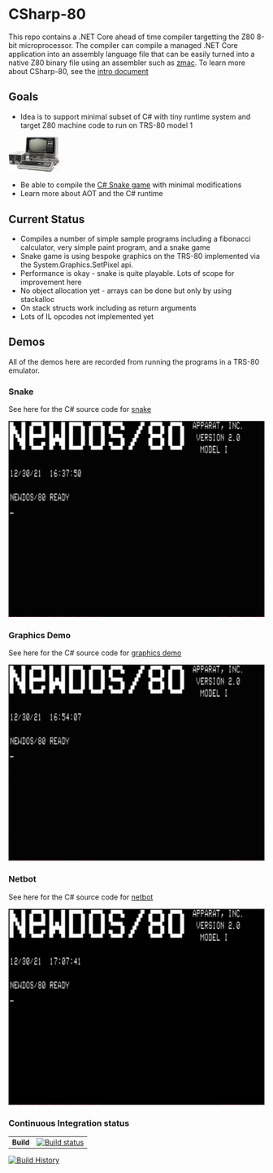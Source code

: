 # CSharp-80

This repo contains a .NET Core ahead of time compiler targetting the Z80 8-bit microprocessor. The compiler can compile a managed .NET Core application into an assembly language file that 
can be easily turned into a native Z80 binary file using an assembler such as [zmac](http://48k.ca/zmac.html). To learn more about CSharp-80, see the
[intro document](Documentation/intro-to-csharp-80.md)

## Goals

* Idea is to support minimal subset of C# with tiny runtime system and target Z80 machine code to run on TRS-80 model 1 

[<img src="./Documentation/Images/trs-80-model-1.png" width="100"/>](trs-80-model-1.png)

* Be able to compile the [C# Snake game](https://github.com/MichalStrehovsky/SeeSharpSnake) with minimal modifications
* Learn more about AOT and the C# runtime

## Current Status

* Compiles a number of simple sample programs including a fibonacci calculator, very simple paint program, and a snake game
* Snake game is using bespoke graphics on the TRS-80 implemented via the System.Graphics.SetPixel api.
* Performance is okay - snake is quite playable. Lots of scope for improvement here
* No object allocation yet - arrays can be done but only by using stackalloc
* On stack structs work including as return arguments
* Lots of IL opcodes not implemented yet

## Demos

All of the demos here are recorded from running the programs in a TRS-80 emulator.

### Snake

See here for the C# source code for [snake](https://github.com/drcjt/CSharp-80/tree/main/Samples/Snake)

![snake demo](/Documentation/snake.gif)

### Graphics Demo

See here for the C# source code for [graphics demo](https://github.com/drcjt/CSharp-80/tree/main/Samples/GfxDemos)

![graphics demo](/Documentation/gfxdemos.gif)

### Netbot

See here for the C# source code for [netbot](https://github.com/drcjt/CSharp-80/tree/main/Samples/NetBot)

![netbot demo](/Documentation/netbot.gif)

### Continuous Integration status

| | |
| --- | --- |
| **Build** | [![Build status](https://img.shields.io/appveyor/ci/drcjt/csharp-80.svg)](https://ci.appveyor.com/project/drcjt/csharp-80) |
[![Build History](https://buildstats.info/appveyor/chart/drcjt/csharp-80)](https://ci.appveyor.com/project/drcjt/csharp-80)
